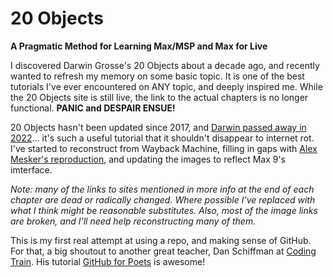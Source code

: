 # 20 Objects
__A Pragmatic Method for Learning Max/MSP and Max for Live__

I discovered Darwin Grosse's 20 Objects about a decade ago, and recently wanted to refresh my memory on some basic topic. It is one of the best tutorials I've ever encountered on ANY topic, and deeply inspired me. While the 20 Objects site is still live, the link to the actual chapters is no longer functional. __PANIC and DESPAIR ENSUE!__

20 Objects hasn't been updated since 2017, and [Darwin passed away in 2022](https://cycling74.com/articles/darwin's-greatest-hits)... it's such a useful tutorial that it shouldn't disappear to internet rot. I've started to reconstruct from Wayback Machine, filling in gaps with [Alex Mesker's reproduction](https://max-tricks.com/20-Objects/0.-Introduction), and updating the images to reflect Max 9's imterface.

*Note: many of the links to sites mentioned in more info at the end of each chapter are dead or radically changed. Where possible I've replaced with what I think might be reasonable substitutes. Also, most of the image links are broken, and I'll need help reconstructing many of them.*

This is my first real attempt at using a repo, and making sense of GitHub. For that, a big shoutout to another great teacher, Dan Schiffman at [Coding Train](https://thecodingtrain.com/ "All aboard!!!"). His tutorial [GitHub for Poets](https://www.youtube.com/playlist?list=PLRqwX-V7Uu6ZF9C0YMKuns9sLDzK6zoiV) is awesome!
